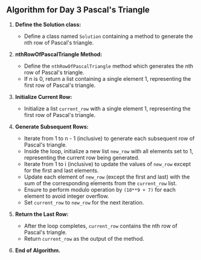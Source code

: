## Algorithm for Day 3 **Pascal's Triangle**

1. **Define the Solution class:**
   - Define a class named `Solution` containing a method to generate the nth row of Pascal's triangle.

2. **nthRowOfPascalTriangle Method:**
   - Define the `nthRowOfPascalTriangle` method which generates the nth row of Pascal's triangle.
   - If n is 0, return a list containing a single element 1, representing the first row of Pascal's triangle.

3. **Initialize Current Row:**
   - Initialize a list `current_row` with a single element 1, representing the first row of Pascal's triangle.

4. **Generate Subsequent Rows:**
   - Iterate from 1 to n - 1 (inclusive) to generate each subsequent row of Pascal's triangle.
   - Inside the loop, initialize a new list `new_row` with all elements set to 1, representing the current row being generated.
   - Iterate from 1 to i (inclusive) to update the values of `new_row` except for the first and last elements.
   - Update each element of `new_row` (except the first and last) with the sum of the corresponding elements from the `current_row` list.
   - Ensure to perform modulo operation by `(10**9 + 7)` for each element to avoid integer overflow.
   - Set `current_row` to `new_row` for the next iteration.

5. **Return the Last Row:**
   - After the loop completes, `current_row` contains the nth row of Pascal's triangle.
   - Return `current_row` as the output of the method.

6. **End of Algorithm.**

